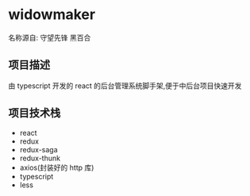# widowmaker

名称源自: 守望先锋 黑百合

## 项目描述

由 typescript 开发的 react 的后台管理系统脚手架,便于中后台项目快速开发

## 项目技术栈

- react
- redux
- redux-saga
- redux-thunk
- axios(封装好的 http 库)
- typescript
- less
